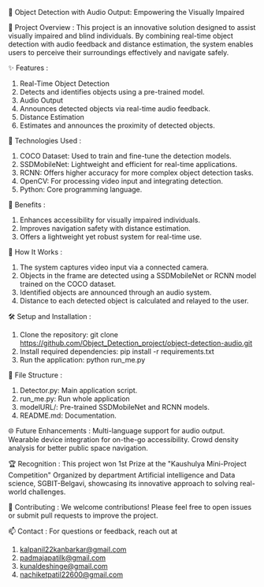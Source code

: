 
🎯 Object Detection with Audio Output: Empowering the Visually Impaired

📝 Project Overview : 
This project is an innovative solution designed to assist visually impaired and blind individuals. By combining real-time object detection with audio feedback and distance estimation, the system enables users to perceive their surroundings effectively and navigate safely.

✨ Features : 
1.	Real-Time Object Detection
2.	Detects and identifies objects using a pre-trained model.
3.	Audio Output
4.	Announces detected objects via real-time audio feedback.
5.	Distance Estimation
6.	Estimates and announces the proximity of detected objects.

🔧 Technologies Used : 
1.	COCO Dataset: Used to train and fine-tune the detection models.
2.	SSDMobileNet: Lightweight and efficient for real-time applications.
3.	RCNN: Offers higher accuracy for more complex object detection tasks.
4.	OpenCV: For processing video input and integrating detection.
5.	Python: Core programming language.


🌟 Benefits :
1.	Enhances accessibility for visually impaired individuals.
2.	Improves navigation safety with distance estimation.
3.	Offers a lightweight yet robust system for real-time use.

🚀 How It Works : 
1.	The system captures video input via a connected camera.
2.	Objects in the frame are detected using a SSDMobileNet or RCNN model trained on the COCO dataset.
3.	Identified objects are announced through an audio system.
4.	Distance to each detected object is calculated and relayed to the user.

🛠️ Setup and Installation : 
1.	Clone the repository: git clone https://github.com/Object_Detection_project/object-detection-audio.git  
2.	Install required dependencies: pip install -r requirements.txt  
3.	Run the application: python run_me.py 
 
📂 File Structure : 
1.	Detector.py: Main application script.
2.	run_me.py: Run whole application
3.	modelURL/: Pre-trained SSDMobileNet and RCNN models.
4.	README.md: Documentation.

🌐 Future Enhancements : 
Multi-language support for audio output.
Wearable device integration for on-the-go accessibility.
Crowd density analysis for better public space navigation.

🏆 Recognition : 
This project won 1st Prize at the "Kaushulya Mini-Project Competition" Organized by department Artificial intelligence and Data science, SGBIT-Belgavi, showcasing its innovative approach to solving real-world challenges.

🤝 Contributing : 
We welcome contributions! Please feel free to open issues or submit pull requests to improve the project.

📫 Contact :
For questions or feedback, reach out at 
1.	kalpanil22kanbarkar@gmail.com
2.	padmajapatilk@gmail.com
3.	kunaldeshinge@gmail.com
4.	nachiketpatil22600@gmail.com



